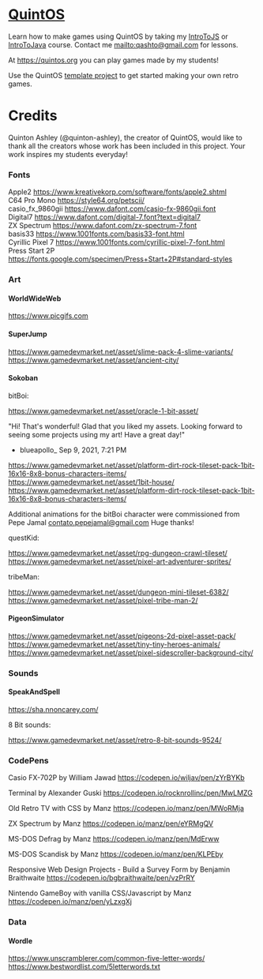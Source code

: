 # [QuintOS](https://quintos.org)

Learn how to make games using QuintOS by taking my [IntroToJS](https://github.com/quinton-ashley/IntroToJS/blob/main/README.md) or [IntroToJava](https://github.com/quinton-ashley/IntroToJava/blob/main/README.md) course. Contact me <mailto:qashto@gmail.com> for lessons.

At <https://quintos.org> you can play games made by my students!

Use the QuintOS [template project](https://github.com/quinton-ashley/quintos-template) to get started making your own retro games.

# Credits

Quinton Ashley (@quinton-ashley), the creator of QuintOS, would like to thank all the creators whose work has been included in this project. Your work inspires my students everyday!

### Fonts

Apple2 https://www.kreativekorp.com/software/fonts/apple2.shtml  
C64 Pro Mono https://style64.org/petscii/  
casio_fx_9860gii https://www.dafont.com/casio-fx-9860gii.font  
Digital7 https://www.dafont.com/digital-7.font?text=digital7  
ZX Spectrum https://www.dafont.com/zx-spectrum-7.font  
basis33 https://www.1001fonts.com/basis33-font.html  
Cyrillic Pixel 7 https://www.1001fonts.com/cyrillic-pixel-7-font.html  
Press Start 2P https://fonts.google.com/specimen/Press+Start+2P#standard-styles

### Art

#### WorldWideWeb

https://www.picgifs.com

#### SuperJump

https://www.gamedevmarket.net/asset/slime-pack-4-slime-variants/
https://www.gamedevmarket.net/asset/ancient-city/

#### Sokoban

bitBoi:

https://www.gamedevmarket.net/asset/oracle-1-bit-asset/

"Hi! That's wonderful! Glad that you liked my assets. Looking forward to seeing some projects using my art! Have a great day!"

- blueapollo\_ Sep 9, 2021, 7:21 PM

https://www.gamedevmarket.net/asset/platform-dirt-rock-tileset-pack-1bit-16x16-8x8-bonus-characters-items/
https://www.gamedevmarket.net/asset/1bit-house/
https://www.gamedevmarket.net/asset/platform-dirt-rock-tileset-pack-1bit-16x16-8x8-bonus-characters-items/

Additional animations for the bitBoi character were commissioned from Pepe Jamal <contato.pepejamal@gmail.com> Huge thanks!

questKid:

https://www.gamedevmarket.net/asset/rpg-dungeon-crawl-tileset/
https://www.gamedevmarket.net/asset/pixel-art-adventurer-sprites/

tribeMan:

https://www.gamedevmarket.net/asset/dungeon-mini-tileset-6382/
https://www.gamedevmarket.net/asset/pixel-tribe-man-2/

#### PigeonSimulator

https://www.gamedevmarket.net/asset/pigeons-2d-pixel-asset-pack/
https://www.gamedevmarket.net/asset/tiny-tiny-heroes-animals/
https://www.gamedevmarket.net/asset/pixel-sidescroller-background-city/

### Sounds

#### SpeakAndSpell

https://sha.nnoncarey.com/

8 Bit sounds:

https://www.gamedevmarket.net/asset/retro-8-bit-sounds-9524/

### CodePens

Casio FX-702P by William Jawad
https://codepen.io/wiljav/pen/zYrBYKb

Terminal by Alexander Guski
https://codepen.io/rocknrollinc/pen/MwLMZG

Old Retro TV with CSS by Manz
https://codepen.io/manz/pen/MWoRMja

ZX Spectrum by Manz
https://codepen.io/manz/pen/eYRMgQV

MS-DOS Defrag by Manz
https://codepen.io/manz/pen/MdErww

MS-DOS Scandisk by Manz
https://codepen.io/manz/pen/KLPEby

Responsive Web Design Projects - Build a Survey Form by Benjamin Braithwaite
https://codepen.io/bgbraithwaite/pen/vzPrRY

Nintendo GameBoy with vanilla CSS/Javascript by Manz
https://codepen.io/manz/pen/yLzxgXj

### Data

#### Wordle

https://www.unscramblerer.com/common-five-letter-words/
https://www.bestwordlist.com/5letterwords.txt
